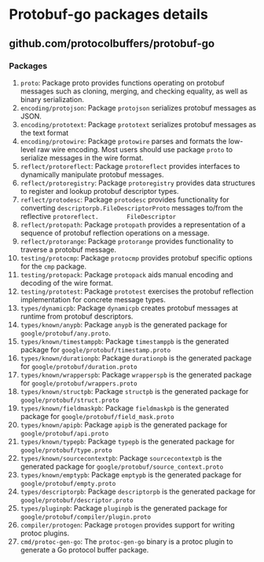 # Protobuf-go packages details

## github.com/protocolbuffers/protobuf-go

### Packages
1. `proto`: Package proto provides functions operating on protobuf messages such as cloning, merging, and checking equality, as well as binary serialization.
2. `encoding/protojson`: Package `protojson` serializes protobuf messages as JSON.
3. `encoding/prototext`: Package `prototext` serializes protobuf messages as the text format
4. `encoding/protowire`: Package `protowire` parses and formats the low-level raw wire encoding. Most users should use package `proto` to serialize messages in the wire format.
5. `reflect/protoreflect`: Package `protoreflect` provides interfaces to dynamically manipulate protobuf messages.
6. `reflect/protoregistry`: Package `protoregistry` provides data structures to register and lookup protobuf descriptor types.
7. `reflect/protodesc`: Package `protodesc` provides functionality for converting `descriptorpb.FileDescriptorProto` messages to/from the reflective `protoreflect.        FileDescriptor`
8. `reflect/protopath`: Package `protopath` provides a representation of a sequence of protobuf reflection operations on a message.
9. `reflect/protorange`: Package `protorange` provides functionality to traverse a protobuf message.
10. `testing/protocmp`: Package `protocmp` provides protobuf specific options for the `cmp` package.
11. `testing/protopack`: Package `protopack` aids manual encoding and decoding of the wire format.
12. `testing/prototest`: Package `prototest` exercises the protobuf reflection implementation for concrete message types.
13. `types/dynamicpb`: Package `dynamicpb` creates protobuf messages at runtime from protobuf descriptors.
14. `types/known/anypb`: Package `anypb` is the generated package for `google/protobuf/any.proto`.
15. `types/known/timestamppb`: Package `timestamppb` is the generated package for `google/protobuf/timestamp.proto`
16. `types/known/durationpb`: Package `durationpb` is the generated package for `google/protobuf/duration.proto`
17. `types/known/wrapperspb`: Package `wrapperspb` is the generated package for `google/protobuf/wrappers.proto`
18. `types/known/structpb`: Package `structpb` is the generated package for `google/protobuf/struct.proto`
19. `types/known/fieldmaskpb`: Package `fieldmaskpb` is the generated package for `google/protobuf/field_mask.proto`
20. `types/known/apipb`: Package `apipb` is the generated package for `google/protobuf/api.proto`
21. `types/known/typepb`: Package `typepb` is the generated package for `google/protobuf/type.proto`
22. `types/known/sourcecontextpb`: Package `sourcecontextpb` is the generated package for `google/protobuf/source_context.proto`
23. `types/known/emptypb`: Package `emptypb` is the generated package for `google/protobuf/empty.proto`
24. `types/descriptorpb`: Package `descriptorpb` is the generated package for `google/protobuf/descriptor.proto`
25. `types/pluginpb`: Package `pluginpb` is the generated package for `google/protobuf/compiler/plugin.proto`
26. `compiler/protogen`: Package `protogen` provides support for writing protoc plugins.
27. `cmd/protoc-gen-go`: The `protoc-gen-go` binary is a protoc plugin to generate a Go protocol buffer package.
